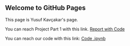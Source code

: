 ## Welcome to GitHub Pages

This page is Yusuf Kavçakar's page.

You can reach Project Part 1 with this link.
[Report with Code](https://bu-ie-423.github.io/fall-23-YusufKAvcakar/Part1.pdf)

You can reach our code with this link:
[Code .ipynb](https://bu-ie-423.github.io/fall-23-YusufKAvcakar/423_proje.ipynb)
